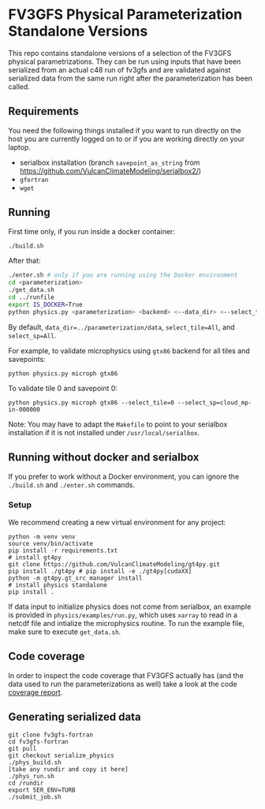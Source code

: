 # FV3GFS Physical Parameterization Standalone Versions

This repo contains standalone versions of a selection of the FV3GFS physical parametrizations. They can be run using inputs that have been serialized from an actual c48 run of fv3gfs and are validated against serialized data from the same run right after the parameterization has been called.

## Requirements

You need the following things installed if you want to run directly on the host you are currently logged on to or if you are working directly on your laptop.
- serialbox installation (branch `savepoint_as_string` from https://github.com/VulcanClimateModeling/serialbox2/)
- `gfortran`
- `wget`

## Running

First time only, if you run inside a docker container:

```bash
./build.sh
```

After that:

```bash
./enter.sh # only if you are running using the Docker environment
cd <parameterization>
./get_data.sh
cd ../runfile
export IS_DOCKER=True
python physics.py <parameterization> <backend> <--data_dir> <--select_tile> <--select_sp>
```

By default, `data_dir=../parameterization/data`, `select_tile=All`, and `select_sp=All`.

For example, to validate microphysics using `gtx86` backend for all tiles and savepoints:
```
python physics.py microph gtx86
```

To validate tile 0 and savepoint 0:
```
python physics.py microph gtx86 --select_tile=0 --select_sp=cloud_mp-in-000000
```

Note: You may have to adapt the `Makefile` to point to your serialbox installation if it is not installed under `/usr/local/serialbox`.

## Running without docker and serialbox

If you prefer to work without a Docker environment, you can ignore the `./build.sh` and `./enter.sh` commands.

### Setup

We recommend creating a new virtual environment for any project:
```
python -m venv venv
source venv/bin/activate
pip install -r requirements.txt
# install gt4py
git clone https://github.com/VulcanClimateModeling/gt4py.git
pip install ./gt4py # pip install -e ./gt4py[cudaXX]
python -m gt4py.gt_src_manager install
# install physics standalone
pip install .
```

If data input to initialize physics does not come from serialbox, an example is provided in `physics/examples/run.py`, which uses `xarray` to read in a netcdf file and intialize the microphysics routine. To run the example file, make sure to execute `get_data.sh`.

## Code coverage

In order to inspect the code coverage that FV3GFS actually has (and the data used to run the parameterizations as well) take a look at the code [coverage report](https://htmlpreview.github.io/?https://github.com/VulcanClimateModeling/physics_standalone/blob/master/coverage/index.html).

## Generating serialized data

```
git clone fv3gfs-fortran
cd fv3gfs-fortran
git pull
git checkout serialize_physics
./phys_build.sh
[take any rundir and copy it here]
./phys_run.sh
cd /rundir
export SER_ENV=TURB
./submit_job.sh
```
